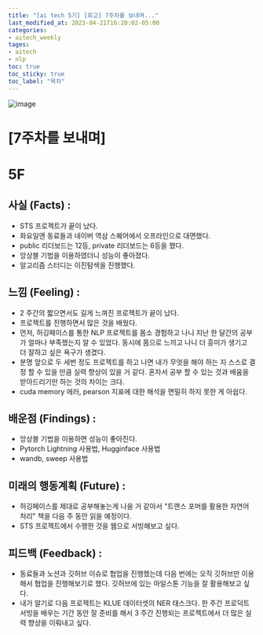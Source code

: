 ```yaml
---
title: "[ai tech 5기] [회고] 7주차를 보내며..."
last_modified_at: 2023-04-21T16:20:02-05:00
categories:
- aitech_weekly
tages:
- aitech
- nlp
toc: true
toc_sticky: true
toc_label: "목차"
---
```





![image](../../../image/aitech.png)

# [7주차를 보내며]

# 5F
## 사실 (Facts) :
- STS 프로젝트가 끝이 났다.
- 화요일엔 동료들과 네이버 역삼 스퀘어에서 오프라인으로 대면했다. 
- public 리더보드는 12등, private 리더보드는 6등을 했다.
- 앙상블 기법을 이용하였더니 성능이 좋아졌다.
- 알고리즘 스터디는 이진탐색을 진행했다.

## 느낌 (Feeling) :
- 2 주간의 짧으면서도 길게 느껴진 프로젝트가 끝이 났다.
- 프로젝트를 진행하면서 많은 것을 배웠다.
- 먼저, 허깅페이스를 통한 NLP 프로젝트를 몸소 경험하고 나니 지난 한 달간의 공부가 얼마나 부족했는지 알 수 있었다. 동시에 몸으로 느끼고 나니 더 흥미가 생기고 더 잘하고 싶은 욕구가 생겼다.
- 분명 앞으로 두 세번 정도 프로젝트를 하고 나면 내가 무엇을 해야 하는 지 스스로 결정 할 수 있을 만큼 실력 향상이 있을 거 같다. 혼자서 공부 할 수 있는 것과 배움을 받아드리기만 하는 것의 차이는 크다.
- cuda memory 에러, pearson 지표에 대한 해석을 면밀히 하지 못한 게 아쉽다.

## 배운점 (Findings) :
- 앙상블 기법을 이용하면 성능이 좋아진다.
- Pytorch Lightning 사용법, Hugginface 사용법
- wandb, sweep 사용법

## 미래의 행동계획 (Future) :
- 허깅페이스를 제대로 공부해놓는게 나을 거 같아서 "트랜스 포머를 활용한 자연어 처리" 책을 다음 주 동안 읽을 예정이다.
- STS 프로젝트에서 수행한 것을 웹으로 서빙해보고 싶다.

## 피드백 (Feedback) :
- 동료들과 노션과 깃허브 이슈로 협업을 진행했는데 다음 번에는 오직 깃허브만 이용해서 협업을 진행해보기로 했다. 깃허브에 있는 마일스톤 기능을 잘 활용해보고 싶다.
- 내가 알기로 다음 프로젝트는 KLUE 데이터셋의 NER 태스크다. 한 주간 프로덕트 서빙을 배우는 기간 동안 잘 준비를 해서 3 주간 진행되는 프로젝트에서 더 많은 실력 향상을 이뤄내고 싶다.